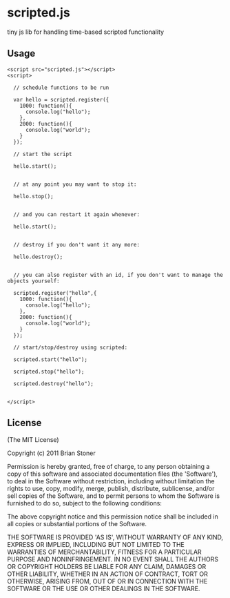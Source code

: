 # scripted.js

  tiny js lib for handling time-based scripted functionality

## Usage

    <script src="scripted.js"></script>
    <script>

      // schedule functions to be run

      var hello = scripted.register({
        1000: function(){
          console.log("hello");
        },
        2000: function(){
          console.log("world");
        }
      });

      // start the script

      hello.start();


      // at any point you may want to stop it:

      hello.stop();


      // and you can restart it again whenever:

      hello.start();


      // destroy if you don't want it any more:

      hello.destroy();


      // you can also register with an id, if you don't want to manage the objects yourself:

      scripted.register("hello",{
        1000: function(){
          console.log("hello");
        },
        2000: function(){
          console.log("world");
        }
      });

      // start/stop/destroy using scripted:

      scripted.start("hello");

      scripted.stop("hello");

      scripted.destroy("hello");


    </script>

## License

  (The MIT License)

  Copyright (c) 2011 Brian Stoner

  Permission is hereby granted, free of charge, to any person obtaining
  a copy of this software and associated documentation files (the
  'Software'), to deal in the Software without restriction, including
  without limitation the rights to use, copy, modify, merge, publish,
  distribute, sublicense, and/or sell copies of the Software, and to
  permit persons to whom the Software is furnished to do so, subject to
  the following conditions:

  The above copyright notice and this permission notice shall be
  included in all copies or substantial portions of the Software.

  THE SOFTWARE IS PROVIDED 'AS IS', WITHOUT WARRANTY OF ANY KIND,
  EXPRESS OR IMPLIED, INCLUDING BUT NOT LIMITED TO THE WARRANTIES OF
  MERCHANTABILITY, FITNESS FOR A PARTICULAR PURPOSE AND NONINFRINGEMENT.
  IN NO EVENT SHALL THE AUTHORS OR COPYRIGHT HOLDERS BE LIABLE FOR ANY
  CLAIM, DAMAGES OR OTHER LIABILITY, WHETHER IN AN ACTION OF CONTRACT,
  TORT OR OTHERWISE, ARISING FROM, OUT OF OR IN CONNECTION WITH THE
  SOFTWARE OR THE USE OR OTHER DEALINGS IN THE SOFTWARE.

